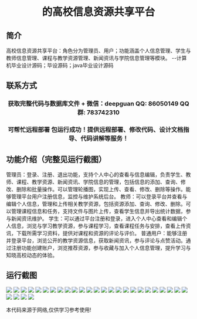 <p><h1 align="center">的高校信息资源共享平台</h1></p>

## 简介
高校信息资源共享平台：角色分为管理员、用户；功能涵盖个人信息管理、学生与教师信息管理、课程与教学资源管理、新闻资讯与学院信息管理等模块。    --计算机毕业设计源码；毕设源码；java毕业设计源码


## 联系方式
<p><h3 align="center">获取完整代码与数据库文件 + 微信：deepguan QQ: 86050149 QQ群: 783742310</h3></p>
<p><h3 align="center">可帮忙远程部署 包运行成功！提供远程部署、修改代码、设计文档指导、代码讲解等服务！</h3></p>

## 功能介绍（完整见运行截图）
管理员：登录、注册、退出功能，支持个人中心的查看与信息编辑，负责学生、教师、课程、教学资源、新闻资讯、学院信息的管理，包括信息的添加、查询、修改、删除和批量操作。可以管理轮播图，实现上传、查看、修改、删除等操作。能够管理平台用户注册信息，监控与维护系统后台。 教师：可以登录平台并查看与编辑个人信息，管理和上传相关教学资源，包括资源添加、查询、修改、删除。可以管理课程信息和任务，支持文件与图片上传，查看学生信息并导出统计数据，参与新闻资讯维护。 学生：可以通过平台注册和登录，进入个人中心查看和编辑个人信息，浏览与学习教学资源，参与课程学习，查看课程任务与安排，查看上传资讯，下载所需学习资料，提供对课程和资源的评论与评价。 普通用户：能够注册并登录平台，浏览公开的教学资源信息，获取新闻资讯，参与评论与点赞活动。通过注册功能创建账户，浏览推荐资源，参与收藏与加入个人信息管理，提升学习与知晓高校动态的体验。


## 运行截图
![](img/001.jpg)
![](img/002.jpg)
![](img/003.jpg)
![](img/004.jpg)
![](img/005.jpg)
![](img/006.jpg)
![](img/007.jpg)
![](img/008.jpg)
![](img/009.jpg)
![](img/010.jpg)
![](img/011.jpg)
![](img/012.jpg)
![](img/013.jpg)
![](img/014.jpg)
![](img/015.jpg)
![](img/016.jpg)
![](img/017.jpg)
![](img/018.jpg)
![](img/019.jpg)
![](img/020.jpg)
![](img/021.jpg)
![](img/022.jpg)
![](img/023.jpg)
![](img/024.jpg)
![](img/025.jpg)
![](img/026.jpg)
![](img/027.jpg)
![](img/028.jpg)
![](img/029.jpg)

<p>本代码来源于网络,仅供学习参考使用!</p>
